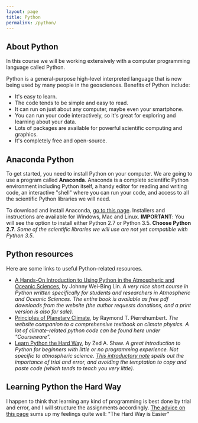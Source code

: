 ```yaml
---
layout: page
title: Python
permalink: /python/
---
```

## About Python

In this course we will be working extensively with a computer programming language called Python.

Python is a general-purpose high-level interpreted language that is now being used by many people in the geosciences. Benefits of Python include:

- It's easy to learn.
- The code tends to be simple and easy to read.
- It can run on just about any computer, maybe even your smartphone.
- You can run your code interactively, so it's great for exploring and learning about your data.
- Lots of packages are available for powerful scientific computing and graphics.
- It's completely free and open-source.


## Anaconda Python

To get started, you need to install Python on your computer. We are going to use a program called **Anaconda**. Anaconda is a complete scientific Python environment including Python itself, a handy editor for reading and writing code, an interactive "shell" where you can run your code, and access to all the scientific Python libraries we will need.

To download and install Anaconda, [go to this page](https://www.continuum.io/downloads). Installers and instructions are available for Windows, Mac and Linux. **IMPORTANT**: You will see the option to install either Python 2.7 or Python 3.5. **Choose Python 2.7**. *Some of the scientific libraries we will use are not yet compatible with Python 3.5*.

## Python resources

Here are some links to useful Python-related resources.

- [A Hands-On Introduction to Using Python in the Atmospheric and Oceanic Sciences](http://www.johnny-lin.com/pyintro/), by Johnny Wei-Bing Lin. *A very nice short course in Python written specifically for students and researchers in Atmospheric and Oceanic Sciences.
The entire book is available as free pdf downloads from the website (the author requests donations, and a print version is also for sale).*
- [Principles of Planetary Climate](http://geosci.uchicago.edu/~rtp1/PrinciplesPlanetaryClimate/), by Raymond T. Pierrehumbert. *The website companion to a comprehensive textbook on climate physics. A lot of climate-related python code can be found here under "Courseware".*
- [Learn Python the Hard Way](http://learnpythonthehardway.org), by Zed A. Shaw. *A great introduction to Python for beginners with little or no programming experience. Not specific to atmospheric science. [This introductory note](http://learnpythonthehardway.org/book/intro.html) spells out the importance of trial and error, and avoiding the temptation to copy and paste code (which tends to teach you very little).*

## Learning Python the Hard Way
I happen to think that learning any kind of programming is best done by trial and error, and I will structure the assignments accordingly. [The advice on this page](http://learnpythonthehardway.org/book/intro.html) sums up my feelings quite well: "The Hard Way is Easier"

